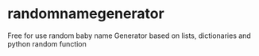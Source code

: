# randomnamegenerator
Free for use random baby name Generator based on lists, dictionaries and python random function

